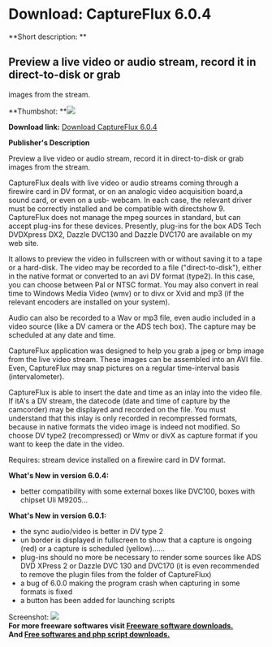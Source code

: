 # Download: CaptureFlux 6.0.4

**Short description: **

## Preview a live video or audio stream, record it in direct-to-disk or grab
images from the stream.

  
**Thumbshot: **![](http://www.freewarefiles.com/screenshot/captureflux_md.gif)   
  
**Download link:** [Download CaptureFlux 6.0.4](http://freesoftwares.boysofts.com/CaptureFlux_program_33361.html)  
  

**Publisher's Description**  
  

Preview a live video or audio stream, record it in direct-to-disk or grab
images from the stream.

CaptureFlux deals with live video or audio streams coming through a firewire
card in DV format, or on an analogic video acquisition board,a sound card, or
even on a usb- webcam. In each case, the relevant driver must be correctly
installed and be compatible with directshow 9. CaptureFlux does not manage the
mpeg sources in standard, but can accept plug-ins for these devices.
Presently, plug-ins for the box ADS Tech DVDXpress DX2, Dazzle DVC130 and
Dazzle DVC170 are available on my web site.

It allows to preview the video in fullscreen with or without saving it to a
tape or a hard-disk. The video may be recorded to a file ("direct-to-disk"),
either in the native format or converted to an avi DV format (type2). In this
case, you can choose between Pal or NTSC format. You may also convert in real
time to Windows Media Video (wmv) or to divx or Xvid and mp3 (if the relevant
encoders are installed on your system).

Audio can also be recorded to a Wav or mp3 file, even audio included in a
video source (like a DV camera or the ADS tech box). The capture may be
scheduled at any date and time.

CaptureFlux application was designed to help you grab a jpeg or bmp image from
the live video stream. These images can be assembled into an AVI file. Even,
CaptureFlux may snap pictures on a regular time-interval basis
(intervalometer).

CaptureFlux is able to insert the date and time as an inlay into the video
file. If itA's a DV stream, the datecode (date and time of capture by the
camcorder) may be displayed and recorded on the file. You must understand that
this inlay is only recorded in recompressed formats, because in native formats
the video image is indeed not modified. So choose DV type2 (recompressed) or
Wmv or divX as capture format if you want to keep the date in the video.

Requires: stream device installed on a firewire card in DV format.

**What's New in version 6.0.4:**

  * better compatibility with some external boxes like DVC100, boxes with chipset Uli M9205... 

**What's New in version 6.0.1:**

  * the sync audio/video is better in DV type 2 
  * un border is displayed in fullscreen to show that a capture is ongoing (red) or a capture is scheduled (yellow)...... 
  * plug-ins should no more be necessary to render some sources like ADS DVD XPress 2 or Dazzle DVC 130 and DVC170 (it is even recommended to remove the plugin files from the folder of CaptureFlux) 
  * a bug of 6.0.0 making the program crash when capturing in some formats is fixed 
  * a button has been added for launching scripts 

  
  
Screenshot: ![](http://www.freewarefiles.com/screenshot/captureflux.gif)  
**For more freeware softwares visit [Freeware software downloads.](http://freesoftwares.boysofts.com/)**   
**And [Free softwares and php script downloads.](http://www.boysofts.com/)**


